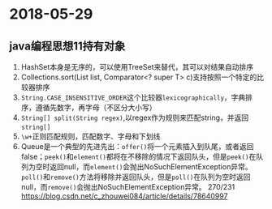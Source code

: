 # 2018-05-29
## java编程思想11持有对象
1. HashSet本身是无序的，可以使用TreeSet来替代，其可以对结果自动排序
2. Collections.sort(List<T> list, Comparator<? super T> c)支持按照一个特定的比较器排序
3. `String.CASE_INSENSITIVE_ORDER`这个比较器`lexicographically`，字典排序，遵循先数字，再字母（不区分大小写）
4. `String[] split(String regex)`,以regex作为规则来匹配string，并返回`string[]`
5. `\w+`正则匹配规则，匹配数字、字母和下划线
6. Queue是一个典型的先进先出：`offer()`将一个元素插入到队尾，或者返回false；`peek()`和`element()`都将在不移除的情况下返回队头，但是`peek()`在队列为空时返回null，而`element()`会抛出NoSuchElementException异常。`poll()`和`remove()`方法将移除并返回队头，但是`poll()`在队列为空时返回null，而`remove()`会抛出NoSuchElementException异常。
270/231
https://blog.csdn.net/c_zhouwei084/article/details/78640997